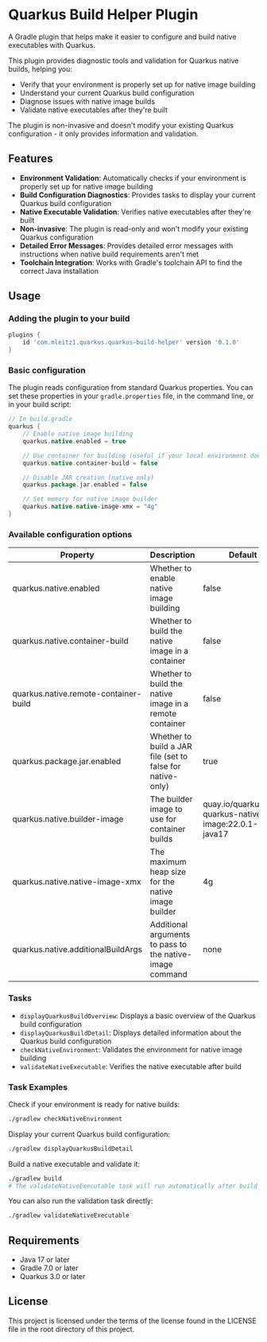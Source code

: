 # Quarkus Build Helper Plugin

A Gradle plugin that helps make it easier to configure and build native executables with Quarkus.

This plugin provides diagnostic tools and validation for Quarkus native builds, helping you:

- Verify that your environment is properly set up for native image building
- Understand your current Quarkus build configuration
- Diagnose issues with native image builds
- Validate native executables after they're built

The plugin is non-invasive and doesn't modify your existing Quarkus configuration - it only provides information and validation.


## Features

- **Environment Validation**: Automatically checks if your environment is properly set up for native image building
- **Build Configuration Diagnostics**: Provides tasks to display your current Quarkus build configuration
- **Native Executable Validation**: Verifies native executables after they're built
- **Non-invasive**: The plugin is read-only and won't modify your existing Quarkus configuration
- **Detailed Error Messages**: Provides detailed error messages with instructions when native build requirements aren't met
- **Toolchain Integration**: Works with Gradle's toolchain API to find the correct Java installation

## Usage

### Adding the plugin to your build

```gradle
plugins {
    id 'com.mleitz1.quarkus.quarkus-build-helper' version '0.1.0'
}
```

### Basic configuration

The plugin reads configuration from standard Quarkus properties. You can set these properties in your `gradle.properties` file, in the command line, or in your build script:

```gradle
// In build.gradle
quarkus {
    // Enable native image building
    quarkus.native.enabled = true

    // Use container for building (useful if your local environment doesn't have GraalVM)
    quarkus.native.container-build = false

    // Disable JAR creation (native only)
    quarkus.package.jar.enabled = false

    // Set memory for native image builder
    quarkus.native.native-image-xmx = "4g"
}
```

### Available configuration options

| Property                           | Description                                             | Default                                                |
|------------------------------------|---------------------------------------------------------|--------------------------------------------------------|
| quarkus.native.enabled             | Whether to enable native image building                 | false                                                  |
| quarkus.native.container-build     | Whether to build the native image in a container        | false                                                  |
| quarkus.native.remote-container-build | Whether to build the native image in a remote container | false                                               |
| quarkus.package.jar.enabled        | Whether to build a JAR file (set to false for native-only) | true                                               |
| quarkus.native.builder-image       | The builder image to use for container builds           | quay.io/quarkus/ubi-quarkus-native-image:22.0.1-java17 |
| quarkus.native.native-image-xmx    | The maximum heap size for the native image builder      | 4g                                                     |
| quarkus.native.additionalBuildArgs | Additional arguments to pass to the native-image command | none                                                  |

### Tasks

- `displayQuarkusBuildOverview`: Displays a basic overview of the Quarkus build configuration
- `displayQuarkusBuildDetail`: Displays detailed information about the Quarkus build configuration
- `checkNativeEnvironment`: Validates the environment for native image building
- `validateNativeExecutable`: Verifies the native executable after build

### Task Examples

Check if your environment is ready for native builds:
```bash
./gradlew checkNativeEnvironment
```

Display your current Quarkus build configuration:
```bash
./gradlew displayQuarkusBuildDetail
```

Build a native executable and validate it:
```bash
./gradlew build
# The validateNativeExecutable task will run automatically after build
```

You can also run the validation task directly:
```bash
./gradlew validateNativeExecutable
```

## Requirements

- Java 17 or later
- Gradle 7.0 or later
- Quarkus 3.0 or later

## License

This project is licensed under the terms of the license found in the LICENSE file in the root directory of this project.
